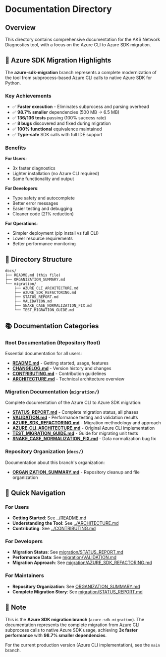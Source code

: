 # Documentation Directory

## Overview

This directory contains comprehensive documentation for the AKS Network Diagnostics tool, with a focus on the Azure CLI to Azure SDK migration.

## 🚀 Azure SDK Migration Highlights

The **azure-sdk-migration** branch represents a complete modernization of the tool from subprocess-based Azure CLI calls to native Azure SDK for Python.

### Key Achievements

- ✅ **Faster execution** - Eliminates subprocess and parsing overhead
- ✅ **98.7% smaller** dependencies (500 MB → 6.5 MB)
- ✅ **136/136 tests** passing (100% success rate)
- ✅ **8 bugs** discovered and fixed during migration
- ✅ **100% functional** equivalence maintained
- ✅ **Type-safe** SDK calls with full IDE support

### Benefits

**For Users**:
- 3x faster diagnostics
- Lighter installation (no Azure CLI required)
- Same functionality and output

**For Developers**:
- Type safety and autocomplete
- Better error messages
- Easier testing and debugging
- Cleaner code (21% reduction)

**For Operations**:
- Simpler deployment (pip install vs full CLI)
- Lower resource requirements
- Better performance monitoring

## 📁 Directory Structure

```
docs/
├── README.md (this file)
├── ORGANIZATION_SUMMARY.md
└── migration/
    ├── AZURE_CLI_ARCHITECTURE.md
    ├── AZURE_SDK_REFACTORING.md
    ├── STATUS_REPORT.md
    ├── VALIDATION.md
    ├── SNAKE_CASE_NORMALIZATION_FIX.md
    └── TEST_MIGRATION_GUIDE.md
```

## 📚 Documentation Categories

### Root Documentation (Repository Root)
Essential documentation for all users:
- **[README.md](../README.md)** - Getting started, usage, features
- **[CHANGELOG.md](../CHANGELOG.md)** - Version history and changes
- **[CONTRIBUTING.md](../CONTRIBUTING.md)** - Contribution guidelines
- **[ARCHITECTURE.md](../ARCHITECTURE.md)** - Technical architecture overview

### Migration Documentation (`migration/`)

Complete documentation of the Azure CLI to Azure SDK migration:

- **[STATUS_REPORT.md](migration/STATUS_REPORT.md)** - Complete migration status, all phases
- **[VALIDATION.md](migration/VALIDATION.md)** - Performance testing and validation results
- **[AZURE_SDK_REFACTORING.md](migration/AZURE_SDK_REFACTORING.md)** - Migration methodology and approach
- **[AZURE_CLI_ARCHITECTURE.md](migration/AZURE_CLI_ARCHITECTURE.md)** - Original Azure CLI implementation
- **[TEST_MIGRATION_GUIDE.md](migration/TEST_MIGRATION_GUIDE.md)** - Guide for migrating unit tests
- **[SNAKE_CASE_NORMALIZATION_FIX.md](migration/SNAKE_CASE_NORMALIZATION_FIX.md)** - Data normalization bug fix

### Repository Organization (`docs/`)

Documentation about this branch's organization:

- **[ORGANIZATION_SUMMARY.md](ORGANIZATION_SUMMARY.md)** - Repository cleanup and file organization

## 🎯 Quick Navigation

### For Users

- **Getting Started**: See [../README.md](../README.md)
- **Understanding the Tool**: See [../ARCHITECTURE.md](../ARCHITECTURE.md)
- **Contributing**: See [../CONTRIBUTING.md](../CONTRIBUTING.md)

### For Developers

- **Migration Status**: See [migration/STATUS_REPORT.md](migration/STATUS_REPORT.md)
- **Performance Data**: See [migration/VALIDATION.md](migration/VALIDATION.md)
- **Migration Approach**: See [migration/AZURE_SDK_REFACTORING.md](migration/AZURE_SDK_REFACTORING.md)

### For Maintainers

- **Repository Organization**: See [ORGANIZATION_SUMMARY.md](ORGANIZATION_SUMMARY.md)
- **Complete Migration Story**: See [migration/STATUS_REPORT.md](migration/STATUS_REPORT.md)

## 📝 Note

This is the **Azure SDK migration branch** (`azure-sdk-migration`). The documentation represents the complete migration from Azure CLI subprocess calls to native Azure SDK usage, achieving **3x faster performance** with **98.7% smaller dependencies**.

For the current production version (Azure CLI implementation), see the `main` branch.
